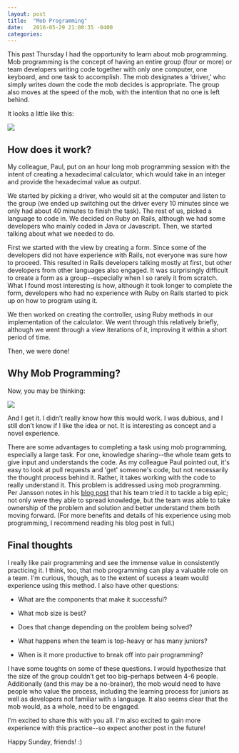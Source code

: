 ```yaml
---
layout: post
title:  "Mob Programming"
date:   2016-05-29 21:00:35 -0400
categories: 
---
```

This past Thursday I had the opportunity to learn about mob programming. Mob programming is the concept of having an entire group (four or more) or team developers writing code together with only one computer, one keyboard, and one task to accomplish. The mob designates a ‘driver,’ who simply writes down the code the mob decides is appropriate. The group also moves at the speed of the mob, with the intention that no one is left behind.

It looks a little like this:

![](../images/Mob_Programming2.JPG)

## How does it work?

My colleague, Paul, put on an hour long mob programming session with the intent of creating a hexadecimal calculator, which would take in an integer and provide the hexadecimal value as output. 

We started by picking a driver, who would sit at the computer and listen to the group (we ended up switching out the driver every 10 minutes since we only had about 40 minutes to finish the task). The rest of us, picked a language to code in. We decided on Ruby on Rails, although we had some developers who mainly coded in Java or Javascript. Then, we started talking about what we needed to do.

First we started with the view by creating a form. Since some of the developers did not have experience with Rails, not everyone was sure how to proceed. This resulted in Rails developers talking mostly at first, but other developers from other languages also engaged. It was surprisingly difficult to create a form as a group--especially when I so rarely it from scratch. What I found most interesting is how, although it took longer to complete the form, developers who had no experience with Ruby on Rails started to pick up on how to program using it.

We then worked on creating the controller, using Ruby methods in our implementation of the calculator. We went through this relatively briefly, although we went through a view iterations of it, improving it within a short period of time.

Then, we were done!

## Why Mob Programming?

Now, you may be thinking:

![](http://i.giphy.com/7C7ZIWN8YfXTW.gif)

And I get it. I didn’t really know how this would work. I was dubious, and I still don’t know if I like the idea or not. It is interesting as concept and a novel experience.

There are some advantages to completing a task using mob programming, especially a large task. For one, knowledge sharing--the whole team gets to give input and understands the code. As my colleague Paul pointed out, it's easy to look at pull requests and 'get' someone's code, but not necessarily the thought process behind it. Rather, it takes working with the code to really understand it. This problem is addressed using mob programming. Per Jansson notes in his [blog post](https://thecuriousdeveloper.com/2013/09/15/get-a-good-start-with-mob-programming/) that his team tried it to tackle a big epic; not only were they able to spread knowledge, but the team was able to take ownership of the problem and solution and better understand them both moving forward. (For more benefits and details of his experience using mob programming, I recommend reading his blog post in full.)

## Final thoughts

I really like pair programming and see the immense value in consistently practicing it. I think, too, that mob programming can play a valuable role on a team. I'm curious, though, as to the extent of sucess a team would experience using this method. I also have other questions:

* What are the components that make it successful? 

* What mob size is best? 

* Does that change depending on the problem being solved? 

* What happens when the team is top-heavy or has many juniors?

* When is it more productive to break off into pair programming?

I have some toughts on some of these questions. I would hypothesize that the size of the group couldn’t get too big–perhaps between 4-6 people. Additionally (and this may be a no-brainer), the mob would need to have people who value the process, including the learning process for juniors as well as developers not familiar with a language. It also seems clear that the mob would, as a whole, need to be engaged. 

I'm excited to share this with you all. I'm also excited to gain more experience with this practice--so expect another post in the future!

Happy Sunday, friends! :) 

